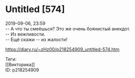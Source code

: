 Untitled [574]
===============

   
 2019-09-06, 23:59   
  -- А что ты смеёшься? Это же очень боянистый анекдот.   
 -- Из вежливости.   
 -- Ещё скажи -- из жалости!   
    
 <https://diary.ru/~zHz00/p218254909_untitled-574.htm>   
   
 Теги:   
 [[Викторика]]   
 ID: p218254909